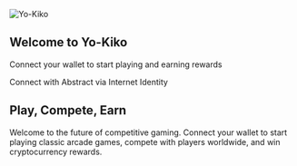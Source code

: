 ![Yo-Kiko](https://6ccb2a97-9533-42de-84a4-f867550e7fe7-00-w63du7r2u2qr.riker.replit.dev/assets/yo-kiko_lettermark.svg)

## Welcome to Yo-Kiko

Connect your wallet to start playing and earning rewards

Connect with Abstract via Internet Identity

## Play, Compete, Earn

Welcome to the future of competitive gaming. Connect your wallet to start playing classic arcade games, compete with players worldwide, and win cryptocurrency rewards.